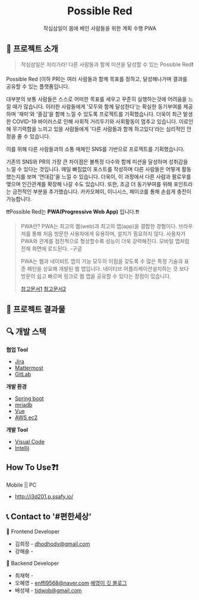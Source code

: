   <h1 align="center">Possible Red</h1>

  <p align="center">
    작심삼일이 몸에 베인 사람들을 위한 계획 수행 PWA
</p>




##  📝 프로젝트 소개

> 작심삼일은 저리가라! 다른 사람들과 함께 미션을 달성할 수 있는 Possible Red❗



Possible Red (이하 PR)는 여러 사람들과 함께 목표를 정하고, 달성해나가며 결과를 공유할 수 있는 플랫폼입니다.

 대부분의 보통 사람들은 스스로 어떠한 목표를 세우고 꾸준히 실행하는것에 어려움을 느낄 때가 많습니다. 이러한 사람들에게 '모두와 함께 달성한다'는 확실한 동기부여를 제공하며 '재미'와 '즐김'을 함께 느낄 수 있도록 프로젝트를 기획했습니다. 더욱이 최근 발생한 COVID-19 바이러스로 인해 사회적 거리두기와 사회활동이 멈추고 있습니다. 이로인해 무기력함을 느끼고 있을 사람들에게 '다른 사람들과 함께 하고있다'라는 심리적인 안정을 줄 수 있습니다. 

 이를 위해 다른 사람들과의 소통 매체인 SNS를 기반으로 프로젝트를 기획했습니다.

 기존의 SNS와 PR의 가장 큰 차이점은 불특정 다수와 함께 미션을 달성하며 성취감을 느낄 수 있다는 것입니다. 매일 빠짐없이 포스트를 작성하며 다른 사람들은 어떻게 활동했는지를 보며 '연대감'을 느낄 수 있습니다. 더욱이, 이 과정에서 다른 사람과 팔로우를 맺으며 인간관계를 확장해 나갈 수도 있습니다. 또한, 조금 더 동기부여를 위해 포인트라는 금전적인 부분을 추가했습니다. 카카오페이, 이니시스, 페이코를 통해 손쉽게 충전이 가능합니다.



❗❗Possible Red는 **PWA(Progressive Web App)** 입니다.❗❗

> PWA란? PWA는 최고의 웹(web)과 최고의 앱(app)을 결합한 경험이다. 브라우저를 통해 처음 방문한 사용자에게 유용하며, 설치가 필요하지 않다. 사용자가 PWA와 관계를 점진적으로 형성할수록 성능이 더욱 강력해진다. 모바일 앱처럼 전체 화면에 로드된다. -구글
>
> PWA는 웹과 네이비트 앱의 기능 모두의 이점을 갖도록 수 많은 특정 기술과 표준 패턴을 상요해 개발된 웹 앱입니다. 네이티브 어플리케이션설치하는 것 보다 방문이 쉽고 빠르며 링크로 웹 앱을 공유할 수 있다는 장점이 있습니다. 
>
> [참고문서1]([https://developer.mozilla.org/ko/docs/Web/Progressive_web_apps/%EC%86%8C%EA%B0%9C](https://developer.mozilla.org/ko/docs/Web/Progressive_web_apps/소개))   [참고문서2]([https://altenull.github.io/2018/02/25/%ED%94%84%EB%A1%9C%EA%B7%B8%EB%A0%88%EC%8B%9C%EB%B8%8C-%EC%9B%B9-%EC%95%B1-Progressive-Web-Apps-%EB%9E%80/](https://altenull.github.io/2018/02/25/프로그레시브-웹-앱-Progressive-Web-Apps-란/))





## 💾 프로젝트 결과물







## 🔍 개발 스택

 **협업 Tool**

- [Jira](https://www.atlassian.com/software/jira/)
- [Mattermost](https://mattermost.com/)
- [GitLab](https://about.gitlab.com/)

**개발 환경**

- [Spring boot](https://spring.io/projects/spring-boot/)
- [mriadb](https://mariadb.com/?_ga=2.5990458.828530280.1597933163-1220428684.1595376782&_gac=1.253048443.1597933163.Cj0KCQjwvvj5BRDkARIsAGD9vlJI4NHCwXQd0QPXHgi7Ah0FALfoOK6sEDeNHixB2aYjmILXUwDGdrEaAqEQEALw_wcB)
- [Vue](https://vuejs.org/)
- [AWS ec2](https://aws.amazon.com/ko/?nc2=h_lg) 

**개발 Tool**

- [Visual Code](https://code.visualstudio.com/)
- [Intellij](https://www.jetbrains.com/ko-kr/idea/)



## How To Use❓❗

Mobile || PC

- http://i3d201.p.ssafy.io/





## 📞 Contact to '#편한세상'



🎨 Frontend Developer

- 김희정 - dhodhody@gmail.com
- 강해솔 - 

🔨 Backend Developer

- 최재혁 - 
- 오혜영 - enffl9568@naver.com [에영이 깃 블로그](oheong.github.io)
- 배성재 - tjdwob@gmail.com